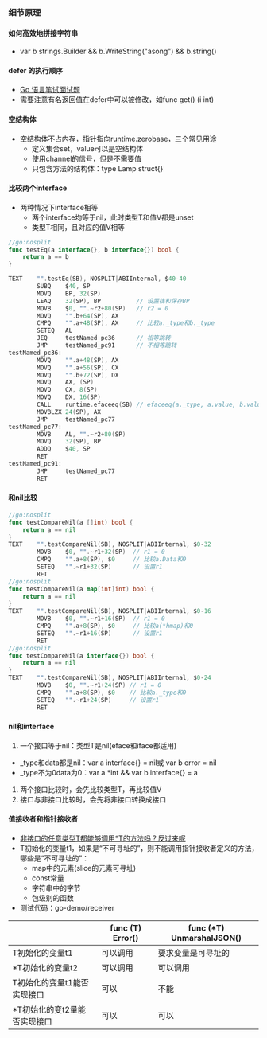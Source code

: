 ### 细节原理

<link rel="stylesheet" type="text/css" href="../images/jquery.dialog.css">
<script type=text/javascript src="../images/jquery.dialog-code.js"></script>

#### 如何高效地拼接字符串
* var b strings.Builder && b.WriteString("asong") && b.string()

<div class="DialogCode" data-code="strings/WriteString"></div>

#### defer 的执行顺序
* [Go 语言笔试面试题](https://geektutu.com/post/qa-golang-1.html)
* 需要注意有名返回值在defer中可以被修改，如func get() (i int)

<div class="DialogCode" data-code="demo/testDefer"></div>

#### 空结构体
* 空结构体不占内存，指针指向runtime.zerobase，三个常见用途
  * 定义集合set，value可以是空结构体
  * 使用channel的信号，但是不需要值
  * 只包含方法的结构体：type Lamp struct{}
  
#### 比较两个interface
* 两种情况下interface相等
  * 两个interface均等于nil，此时类型T和值V都是unset
  * 类型T相同，且对应的值V相等

```go
//go:nosplit
func testEq(a interface{}, b interface{}) bool {
	return a == b
}

TEXT    "".testEq(SB), NOSPLIT|ABIInternal, $40-40
        SUBQ    $40, SP
        MOVQ    BP, 32(SP)
        LEAQ    32(SP), BP          // 设置栈和保存BP
        MOVB    $0, "".~r2+80(SP)   // r2 = 0
        MOVQ    "".b+64(SP), AX
        CMPQ    "".a+48(SP), AX     // 比较a._type和b._type  
        SETEQ   AL
        JEQ     testNamed_pc36      // 相等跳转 
        JMP     testNamed_pc91      // 不相等跳转
testNamed_pc36:
        MOVQ    "".a+48(SP), AX
        MOVQ    "".a+56(SP), CX
        MOVQ    "".b+72(SP), DX
        MOVQ    AX, (SP)
        MOVQ    CX, 8(SP)
        MOVQ    DX, 16(SP)
        CALL    runtime.efaceeq(SB) // efaceeq(a._type, a.value, b.value)
        MOVBLZX 24(SP), AX
        JMP     testNamed_pc77
testNamed_pc77:
        MOVB    AL, "".~r2+80(SP)
        MOVQ    32(SP), BP
        ADDQ    $40, SP
        RET
testNamed_pc91:
        JMP     testNamed_pc77
        RET
```

#### 和nil比较
```go
//go:nosplit
func testCompareNil(a []int) bool {
	return a == nil
}
TEXT    "".testCompareNil(SB), NOSPLIT|ABIInternal, $0-32
        MOVB    $0, "".~r1+32(SP)  // r1 = 0
        CMPQ    "".a+8(SP), $0     // 比较a.Data和0
        SETEQ   "".~r1+32(SP)      // 设置r1
        RET
//go:nosplit
func testCompareNil(a map[int]int) bool {
	return a == nil
}
TEXT    "".testCompareNil(SB), NOSPLIT|ABIInternal, $0-16
        MOVB    $0, "".~r1+16(SP)  // r1 = 0
        CMPQ    "".a+8(SP), $0     // 比较a(*hmap)和0
        SETEQ   "".~r1+16(SP)      // 设置r1
        RET
//go:nosplit
func testCompareNil(a interface{}) bool {
	return a == nil
}
TEXT    "".testCompareNil(SB), NOSPLIT|ABIInternal, $0-24
        MOVB    $0, "".~r1+24(SP) // r1 = 0
        CMPQ    "".a+8(SP), $0    // 比较a._type和0
        SETEQ   "".~r1+24(SP)     // 设置r1
        RET
```

#### nil和interface
1. 一个接口等于nil：类型T是nil(eface和iface都适用)
  * _type和data都是nil：var a interface{} = nil或 var b error = nil
  * _type不为0data为0：var a *int && var b interface{} = a
1. 两个接口比较时，会先比较类型T，再比较值V
1. 接口与非接口比较时，会先将非接口转换成接口

#### 值接收者和指针接收者
* [非接口的任意类型T都能够调用*T的方法吗？反过来呢](https://geektutu.com/post/qa-golang-2.html#Q7-%E9%9D%9E%E6%8E%A5%E5%8F%A3%E9%9D%9E%E6%8E%A5%E5%8F%A3%E7%9A%84%E4%BB%BB%E6%84%8F%E7%B1%BB%E5%9E%8B-T-%E9%83%BD%E8%83%BD%E5%A4%9F%E8%B0%83%E7%94%A8-T-%E7%9A%84%E6%96%B9%E6%B3%95%E5%90%97%EF%BC%9F%E5%8F%8D%E8%BF%87%E6%9D%A5%E5%91%A2%EF%BC%9F)
* T初始化的变量t1，如果是“不可寻址的”，则不能调用指针接收者定义的方法，哪些是“不可寻址的”：
  * map中的元素(slice的元素可寻址)
  * const常量
  * 字符串中的字节
  * 包级别的函数
* 测试代码：go-demo/receiver

|                | func (T) Error() | func (*T) UnmarshalJSON() |
| ---            | ---              | ---                       |
| T初始化的变量t1  | 可以调用         | 要求变量是可寻址的        | 
| *T初始化的变量t2 | 可以调用         | 可以调用                  |
| T初始化的变量t1能否实现接口  | 可以 | 不能                      |
| *T初始化的变t2量能否实现接口 | 可以 | 可以                      |
